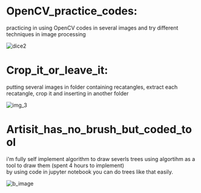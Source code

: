 # OpenCV_practice_codes:
<p>practicing in using OpenCV codes in several images and try different techniques in image processing</p>

![dice2](https://user-images.githubusercontent.com/91970695/201230460-f22d7a2d-47bc-4c65-8d6e-14bc5c554808.jpg)

# Crop_it_or_leave_it:
<p>putting several images in folder containing recatangles, extract each recatangle, crop it and inserting in another folder</p>

![img_3](https://user-images.githubusercontent.com/91970695/201230536-ecc27560-784b-44c2-8cbf-fe8db9ca7369.jpg)

# Artisit_has_no_brush_but_coded_tool
<p>i'm fully self implement algorithm to draw severls trees using algortihm as a tool to draw them (spent 4 hours to implement)
<br/>by using code in jupyter notebook you can do trees like that easily.</p>

![b_image](https://user-images.githubusercontent.com/91970695/201229260-1293afef-d8ff-41b1-b140-28dd22dade05.jpg)
